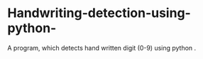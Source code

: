 # Handwriting-detection-using-python-
A program, which detects hand written digit (0-9) using python . 
